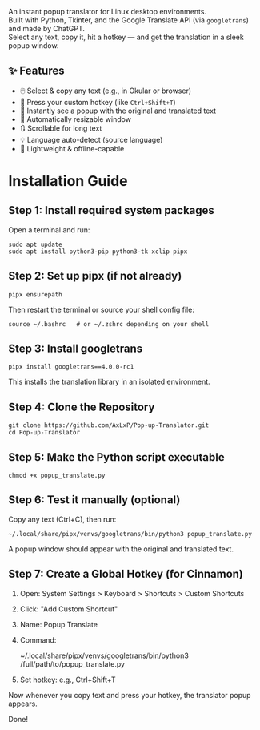 An instant popup translator for Linux desktop environments.  
Built with Python, Tkinter, and the Google Translate API (via `googletrans`) and made by ChatGPT.  
Select any text, copy it, hit a hotkey — and get the translation in a sleek popup window.

## ✨ Features

- 🖱️ Select & copy any text (e.g., in Okular or browser)
- 🎯 Press your custom hotkey (like `Ctrl+Shift+T`)
- 💬 Instantly see a popup with the original and translated text
- 📐 Automatically resizable window
- 🔃 Scrollable for long text
- 💡 Language auto-detect (source language)
- 🧠 Lightweight & offline-capable


Installation Guide
=======================================

Step 1: Install required system packages
----------------------------------------
Open a terminal and run:

    sudo apt update
    sudo apt install python3-pip python3-tk xclip pipx

Step 2: Set up pipx (if not already)
------------------------------------
    pipx ensurepath

Then restart the terminal or source your shell config file:

    source ~/.bashrc   # or ~/.zshrc depending on your shell

Step 3: Install googletrans
---------------------------
    pipx install googletrans==4.0.0-rc1

This installs the translation library in an isolated environment.

Step 4: Clone the Repository
----------------------------
    git clone https://github.com/AxLxP/Pop-up-Translator.git
    cd Pop-up-Translator

Step 5: Make the Python script executable
-----------------------------------------
    chmod +x popup_translate.py

Step 6: Test it manually (optional)
-----------------------------------
Copy any text (Ctrl+C), then run:

    ~/.local/share/pipx/venvs/googletrans/bin/python3 popup_translate.py

A popup window should appear with the original and translated text.

Step 7: Create a Global Hotkey (for Cinnamon)
---------------------------------------------
1. Open: System Settings > Keyboard > Shortcuts > Custom Shortcuts
2. Click: "Add Custom Shortcut"
3. Name: Popup Translate
4. Command:

    ~/.local/share/pipx/venvs/googletrans/bin/python3 /full/path/to/popup_translate.py

5. Set hotkey: e.g., Ctrl+Shift+T

Now whenever you copy text and press your hotkey, the translator popup appears.

Done!
